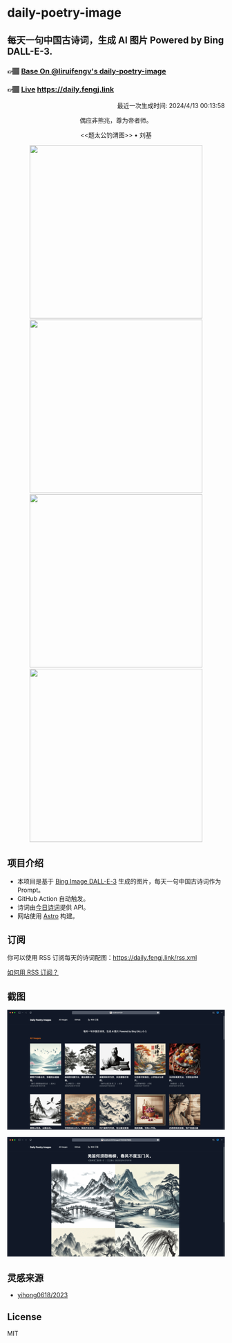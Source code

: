 
# daily-poetry-image

## 每天一句中国古诗词，生成 AI 图片 Powered by Bing DALL-E-3.

### 👉🏽 [Base On @liruifengv's daily-poetry-image](https://github.com/liruifengv/daily-poetry-image)

### 👉🏽 [Live](https://daily.fengj.link) https://daily.fengj.link

<p align="right">
  最近一次生成时间: 2024/4/13 00:13:58
</p>
<p align="center">
偶应非熊兆，尊为帝者师。
</p>
<p align="center">
<<题太公钓渭图>> • 刘基
</p>
<p align="center">
<img src="https://tse4.mm.bing.net/th/id/OIG2.XHHkTt2Pi8uf33dNIjES" height="400" width="400" />
<img src="https://tse3.mm.bing.net/th/id/OIG2.527uRYjJ8I00Pufz6AvX" height="400" width="400" />
<img src="https://tse2.mm.bing.net/th/id/OIG2.MsZGDQYPf7nxotwotgEA" height="400" width="400" />
<img src="https://tse2.mm.bing.net/th/id/OIG2.qPQwVH8Yz88H1UqwKZ8s" height="400" width="400" />
</p>

## 项目介绍

-   本项目是基于 [Bing Image DALL-E-3](https://www.bing.com/images/create) 生成的图片，每天一句中国古诗词作为 Prompt。
-   GitHub Action 自动触发。
-   诗词由[今日诗词](https://www.jinrishici.com/)提供 API。
-   网站使用 [Astro](https://astro.build) 构建。

## 订阅

你可以使用 RSS 订阅每天的诗词配图：https://daily.fengj.link/rss.xml

[如何用 RSS 订阅？](https://zhuanlan.zhihu.com/p/55026716)

## 截图

![图片列表](./screenshots/Snipaste_2023-12-28_21-00-26.png)

![图片详情](./screenshots/Snipaste_2023-12-28_21-00-53.png)

## 灵感来源

-   [yihong0618/2023](https://github.com/yihong0618/2023)

## License

MIT
